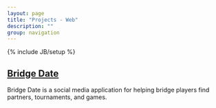 ```yaml
---
layout: page
title: "Projects - Web"
description: ""
group: navigation
---
```

{% include JB/setup %}

<h2><a href="http://bridgedate.herokuapp.com/">Bridge Date</a></h2>
<p>Bridge Date is a social media application for helping bridge players find partners, tournaments, and games.</p>